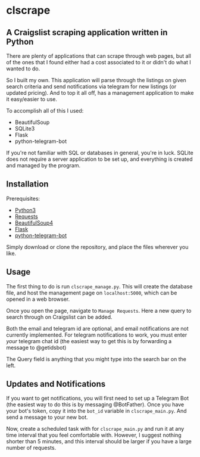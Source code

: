 # clscrape
A Craigslist scraping application written in Python
---

There are plenty of applications that can scrape through web pages, but all of the ones that I found either had a cost associated to it or didn't do what I wanted to do.

So I built my own. This application will parse through the listings on given search criteria and send notifications via telegram for new listings (or updated pricing). And to top it all off, has a management application to make it easy/easier to use.

To accomplish all of this I used:
- BeautifulSoup
- SQLite3
- Flask
- python-telegram-bot

If you're not familiar with SQL or databases in general, you're in luck. SQLite does not require a server application to be set up, and everything is created and managed by the program.

## Installation
Prerequisites:
- [Python3](https://www.python.org/)
- [Requests](https://pypi.org/project/requests/)
- [BeautifulSoup4](https://pypi.org/project/beautifulsoup4/)
- [Flask](http://flask.pocoo.org/)
- [python-telegram-bot](https://github.com/python-telegram-bot/python-telegram-bot)

Simply download or clone the repository, and place the files wherever you like.

## Usage
The first thing to do is run <code>clscrape_manage.py</code>. This will create the database file, and host the management page on <code>localhost:5000</code>, which can be opened in a web browser.

Once you open the page, navigate to <code>Manage Requests</code>. Here a new query to search through on Craigslist can be added.

Both the email and telegram id are optional, and email notifications are not currently implemented. For telegram notifications to work, you must enter _your_ telegram chat id (the easiest way to get this is by forwarding a message to @getidsbot)

The Query field is anything that you might type into the search bar on the left.

## Updates and Notifications
If you want to get notifications, you will first need to set up a Telegram Bot (the easiest way to do this is by messaging @BotFather). Once you have your bot's token, copy it into the <code>bot_id</code> variable in <code>clscrape_main.py</code>. And send a message to your new bot.

Now, create a scheduled task with for <code>clscrape_main.py</code> and run it at any time interval that you feel comfortable with. However, I suggest nothing shorter than 5 minutes, and this interval should be larger if you have a large number of requests.
